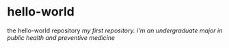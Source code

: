 # hello-world
the hello-world repository
*my first repository. i'm an undergraduate major in public health and preventive medicine*
